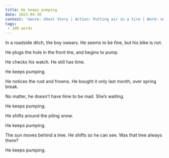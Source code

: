 ```yaml
---
title: He keeps pumping
date: 2023-04-30
contest: 'Genre: Ghost Story | Action: Putting air in a tire | Word: over'
tags: 
 - 100 words
---
```


In a roadside ditch, the boy swears. He seems to be fine, but his bike is not.

He plugs the hole in the front tire, and begins to pump.

He checks his watch. He still has time.

He keeps pumping.

He notices the rust and frowns. He bought it only last month, over spring break.

No matter, he doesn’t have time to be mad. She’s waiting.

He keeps pumping.

He shifts around the piling snow.

He keeps pumping.

The sun moves behind a tree. He shifts so he can see. Was that tree always there?

He keeps pumping.